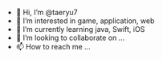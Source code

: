 - 👋 Hi, I’m @taeryu7
- 👀 I’m interested in game, application, web
- 🌱 I’m currently learning java, Swift, iOS
- 💞️ I’m looking to collaborate on ...
- 📫 How to reach me ...

<!---
taeryu7/taeryu7 is a ✨ special ✨ repository because its `README.md` (this file) appears on your GitHub profile.
You can click the Preview link to take a look at your changes.
--->
